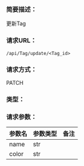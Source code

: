 ### **简要描述：**

更新Tag

### **请求URL：**

`/api/Tag/update/<Tag_id>`

### **请求方式：**

PATCH

### **类型：**


### **请求参数：**

|参数名|参数类型|备注|
|:--|:--|:--|
|name|str||
|color|str||
